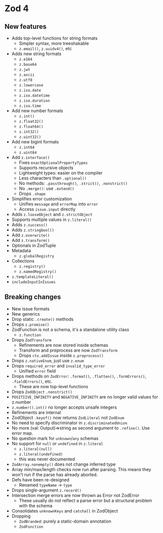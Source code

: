 # Zod 4

## New features

- Adds top-level functions for string formats
  - Simpler syntax, more treeshakable
  - `z.email()`, `z.uuidv4()`, etc
- Adds new string formats
  - `z.e164`
  - `z.base64`
  - `z.jwt`
  - `z.ascii`
  - `z.utf8`
  - `z.lowercase`
  - `z.iso.date`
  - `z.iso.datetime`
  - `z.iso.duration`
  - `z.iso.time`
- Add new number formats
  - `z.int()`
  - `z.float32()`
  - `z.float64()`
  - `z.int32()`
  - `z.uint32()`
- Add new bigint formats
  - `z.int64`
  - `z.uint64`
- Add `z.interface()`
  - Fixes `exactOptionalPropertyTypes`
  - Supports recursive objects
  - Lightweight types: easier on the compiler
  - Less characters than `.optional()`
  - No methods: `.passthrough()`, `.strict()`, `.nonstrict()`
  - No `.merge()`: use `.extend()`
  - Drops `.shape`
- Simplifies error customization
  - Unifies `message` and `errorMap` into `error`
  - Access `issue.input` directly
- Adds `z.looseObject` and `z.strictObject`
- Supports multiple values in `z.literal()`
- Adds `z.success()`
- Adds `z.stringbool()`
- Add `z.overwrite()`
- Add `z.transform()`
- Optionals in ZodTuple
- Metadata
  - `z.globalRegistry`
- Collections
  - `z.registry()`
  - `z.namedRegistry()`
- `z.templateLiteral()`
- `includeInputInIssues`

## Breaking changes

- New issue formats
- New generics
- Drop static `.create()` methods
- Drops `z.promise()`
- ZodFunction is not a schema, it's a standalone utility class
  - `z.function`
- Drops `ZodTransform`
  - Refinements are now stored inside schemas
  - Transform and preprocess are now `ZodTransform`
  - Drops `ctx.addIssue` inside `z.preprocess()`
- Drops `z.nativeEnum`, just use `z.enum`
- Drops `required_error` and `invalid_type_error`
  - Unified `error` field
- Drops methods on `ZodError`: `.format()`, `.flatten()`, `.formErrors()`, `.fieldErrors()`, etc.
  - These are now top-level functions
- Drops `ZodObject` `.nonstrict()`
- `POSITIIVE_INFINITY` and `NEGATIVE_INFINITY` are no longer valid values for z.number
- `z.number().int()` no longer accepts unsafe integers
- Refinements are internal
- ZodObject `.keyof()` now returns `ZodLiteral` not `ZodEnum`
- No need to specify discriminator in `z.discriminatedUnion`
- No more (val: Output)=>string as second argument to `.refine()`. Use error map.
- No question mark for `unknown`/`any` schemas
- No support for `null` or `undefined` in `z.literal`
  - `z.literal(null)`
  - `z.literal(undefined)`
  - this was never documented
- `ZodArray.nonempty()` does not change inferred type
- Array min/max/length checks now run after parsing. This means they won't run if the parse has already aborted.
- Defs have been re-designed
  - Renamed `typeName` -> `type`
- Drops single-argument `z.record()`
- Intersection merge errors are now thrown as Error not ZodError
  - These usually do not reflect a parse error but a structural problem with the schema
- Consolidates `unknownKeys` and `catchall` in ZodObject
- Dropping
  - `ZodBranded`: purely a static-domain annotation
  - `ZodFunction`
